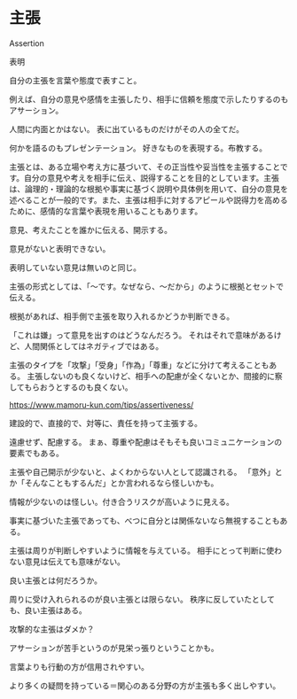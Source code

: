 # 主張

Assertion

表明

自分の主張を言葉や態度で表すこと。

例えば、自分の意見や感情を主張したり、相手に信頼を態度で示したりするのもアサーション。

人間に内面とかはない。
表に出ているものだけがその人の全てだ。

何かを語るのもプレゼンテーション。
好きなものを表現する。布教する。

主張とは、ある立場や考え方に基づいて、その正当性や妥当性を主張することです。自分の意見や考えを相手に伝え、説得することを目的としています。主張は、論理的・理論的な根拠や事実に基づく説明や具体例を用いて、自分の意見を述べることが一般的です。また、主張は相手に対するアピールや説得力を高めるために、感情的な言葉や表現を用いることもあります。

意見、考えたことを誰かに伝える、開示する。

意見がないと表明できない。

表明していない意見は無いのと同じ。

主張の形式としては、「〜です。なぜなら、〜だから」のように根拠とセットで伝える。

根拠があれば、相手側で主張を取り入れるかどうか判断できる。

「これは嫌」って意見を出すのはどうなんだろう。
それはそれで意味があるけど、人間関係としてはネガティブではある。

主張のタイプを「攻撃」「受身」「作為」「尊重」などに分けて考えることもある。
主張しないのも良くないけど、相手への配慮が全くないとか、間接的に察してもらおうとするのも良くない。

https://www.mamoru-kun.com/tips/assertiveness/

建設的で、直接的で、対等に、責任を持って主張する。

遠慮せず、配慮する。
まぁ、尊重や配慮はそもそも良いコミュニケーションの要素でもある。

主張や自己開示が少ないと、よくわからない人として認識される。
「意外」とか「そんなこともするんだ」とか言われるなら怪しいかも。

情報が少ないのは怪しい。付き合うリスクが高いように見える。

事実に基づいた主張であっても、べつに自分とは関係ないなら無視することもある。

主張は周りが判断しやすいように情報を与えている。
相手にとって判断に使わない意見は伝えても意味がない。

良い主張とは何だろうか。

周りに受け入れられるのが良い主張とは限らない。
秩序に反していたとしても、良い主張はある。

攻撃的な主張はダメか？

アサーションが苦手というのが見栄っ張りということかも。

言葉よりも行動の方が信用されやすい。

より多くの疑問を持っている＝関心のある分野の方が主張も多く出しやすい。
